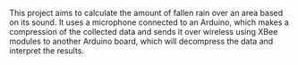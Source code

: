 This project aims to calculate the amount of fallen rain over an area based on its sound.
It uses a microphone connected to an Arduino, which makes a compression of the collected data and sends it over wireless using XBee modules to another Arduino board, which will decompress the data and interpret the results.
